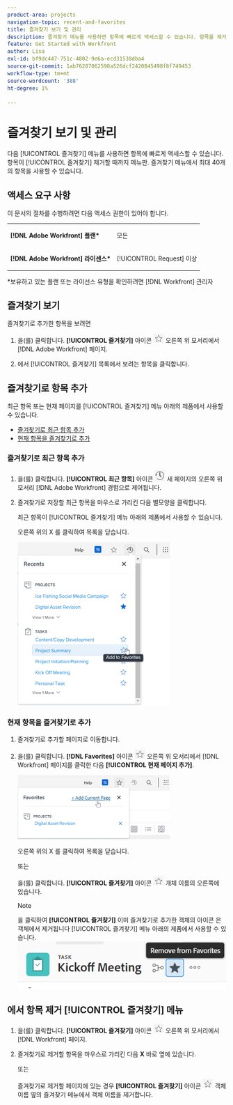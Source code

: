 ```yaml
---
product-area: projects
navigation-topic: recent-and-favorites
title: 즐겨찾기 보기 및 관리
description: 즐겨찾기 메뉴를 사용하면 항목에 빠르게 액세스할 수 있습니다. 항목을 제거할 때까지 즐겨찾기 메뉴에 항목이 남아 있습니다. 즐겨찾기 메뉴에서 최대 40개의 항목을 사용할 수 있습니다.
feature: Get Started with Workfront
author: Lisa
exl-id: bf9dc447-751c-4802-9e6a-ecd31538dba4
source-git-commit: 1ab76287062598a526dcf2420845498f8f749453
workflow-type: tm+mt
source-wordcount: '388'
ht-degree: 1%

---
```


# 즐겨찾기 보기 및 관리

다음 [!UICONTROL 즐겨찾기] 메뉴를 사용하면 항목에 빠르게 액세스할 수 있습니다. 항목이 [!UICONTROL 즐겨찾기] 제거할 때까지 메뉴판. 즐겨찾기 메뉴에서 최대 40개의 항목을 사용할 수 있습니다.

## 액세스 요구 사항

이 문서의 절차를 수행하려면 다음 액세스 권한이 있어야 합니다.

<table style="table-layout:auto"> 
 <col> 
 </col> 
 <col> 
 </col> 
 <tbody> 
  <tr> 
   <td role="rowheader"><strong>[!DNL Adobe Workfront] 플랜*</strong></td> 
   <td> <p>모든</p> </td> 
  </tr> 
  <tr> 
   <td role="rowheader"><strong>[!DNL Adobe Workfront] 라이센스*</strong></td> 
   <td> <p>[!UICONTROL Request] 이상</p> </td> 
  </tr> 
 </tbody> 
</table>

&#42;보유하고 있는 플랜 또는 라이선스 유형을 확인하려면 [!DNL Workfront] 관리자

## 즐겨찾기 보기

즐겨찾기로 추가한 항목을 보려면

1. 을(를) 클릭합니다. **[!UICONTROL 즐겨찾기]** 아이콘 ![](assets/favorites-icon.png) 오른쪽 위 모서리에서 [!DNL Adobe Workfront] 페이지.

1. 에서 [!UICONTROL 즐겨찾기] 목록에서 보려는 항목을 클릭합니다.

## 즐겨찾기로 항목 추가

최근 항목 또는 현재 페이지를 [!UICONTROL 즐겨찾기] 메뉴 아래의 제품에서 사용할 수 있습니다.

* [즐겨찾기로 최근 항목 추가](#add-recent-items-as-a-favorite)
* [현재 항목을 즐겨찾기로 추가](#add-the-current-item-as-a-favorite)

### 즐겨찾기로 최근 항목 추가

1. 을(를) 클릭합니다. **[!UICONTROL 최근 항목]** 아이콘 ![[!UICONTROL 최근 항목]](assets/recents-icon-40x43.png) 새 페이지의 오른쪽 위 모서리 [!DNL Adobe Workfront] 경험으로 제어됩니다.
1. 즐겨찾기로 저장할 최근 항목을 마우스로 가리킨 다음 별모양을 클릭합니다.

   최근 항목이 [!UICONTROL 즐겨찾기] 메뉴 아래의 제품에서 사용할 수 있습니다.

   오른쪽 위의 X 를 클릭하여 목록을 닫습니다.

   ![최근 항목 즐겨찾기](assets/favorite-recent-item-2022-350x375.png)

### 현재 항목을 즐겨찾기로 추가

1. 즐겨찾기로 추가할 페이지로 이동합니다.
1. 을(를) 클릭합니다. **[!DNL Favorites]** 아이콘 ![](assets/favorites-icon.png) 오른쪽 위 모서리에서 [!DNL Workfront] 페이지를 클릭한 다음 **[!UICONTROL 현재 페이지 추가]**.

   ![즐겨찾기에 현재 페이지 추가](assets/add-current-page-favorite-2022-350x147.png)

   오른쪽 위의 X 를 클릭하여 목록을 닫습니다.

   또는

   을(를) 클릭합니다. **[!UICONTROL 즐겨찾기]** 아이콘 ![](assets/favorites-icon.png) 개체 이름의 오른쪽에 있습니다.

   >[!NOTE]
   >
   >을 클릭하여 **[!UICONTROL 즐겨찾기]** 이미 즐겨찾기로 추가한 객체의 아이콘 은 객체에서 제거됩니다 [!UICONTROL 즐겨찾기] 메뉴 아래의 제품에서 사용할 수 있습니다.\
   >![](assets/nwe-remove-from-favorites-350x52.png)

## 에서 항목 제거 [!UICONTROL 즐겨찾기] 메뉴

1. 을(를) 클릭합니다. **[!UICONTROL 즐겨찾기]** 아이콘 ![](assets/favorites-icon.png) 오른쪽 위 모서리에서 [!DNL Workfront] 페이지.

1. 즐겨찾기로 제거할 항목을 마우스로 가리킨 다음 **X** 바로 옆에 있습니다.

   또는

   즐겨찾기로 제거할 페이지에 있는 경우 **[!UICONTROL 즐겨찾기]** 아이콘 ![](assets/favorites-icon.png) 객체 이름 옆의 즐겨찾기 메뉴에서 객체 이름을 제거합니다.
